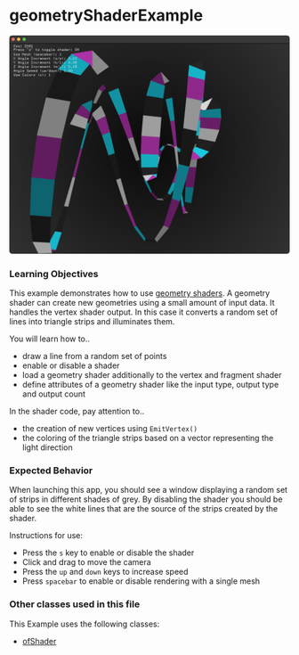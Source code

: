 # geometryShaderExample

![Screenshot of geometryShaderExample](geometryShaderExample.png)

### Learning Objectives

This example demonstrates how to use [geometry shaders](https://open.gl/geometry). A geometry shader can create new geometries using a small amount of input data. It handles the vertex shader output. In this case it converts a random set of lines into triangle strips and illuminates them.

You will learn how to..
* draw a line from a random set of points
* enable or disable a shader
* load a geometry shader additionally to the vertex and fragment shader
* define attributes of a geometry shader like the input type, output type and output count

In the shader code, pay attention to..
* the creation of new vertices using `EmitVertex()`
* the coloring of the triangle strips based on a vector representing the light direction

### Expected Behavior

When launching this app, you should see a window displaying a random set of strips in different shades of grey. By disabling the shader you should be able to see the white lines that are the source of the strips created by the shader.

Instructions for use:

* Press the `s` key to enable or disable the shader
* Click and drag to move the camera
* Press the `up` and `down` keys to increase speed
* Press `spacebar` to enable or disable rendering with a single mesh

### Other classes used in this file

This Example uses the following classes:

* [ofShader](http://openframeworks.cc/documentation/gl/ofShader/)
